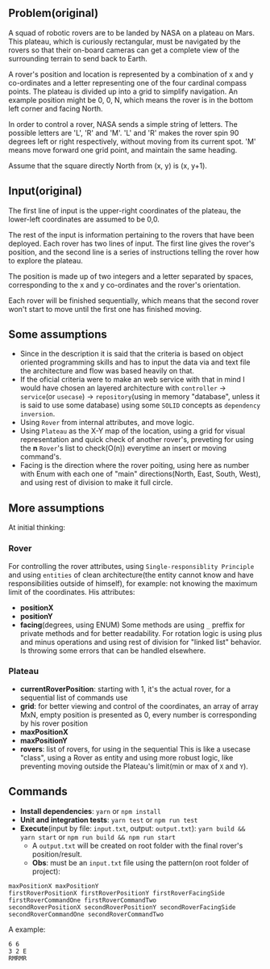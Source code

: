 ## Problem(original)

A squad of robotic rovers are to be landed by NASA on a plateau on Mars. This plateau, which is curiously rectangular, must be navigated by the rovers so that their on-board cameras can get a complete view
of the surrounding terrain to send back to Earth.

A rover's position and location is represented by a combination of x and y co-ordinates and a letter representing one of the four cardinal compass points. The plateau is divided up into a grid to simplify
navigation. An example position might be 0, 0, N, which means the rover is in the bottom left corner and facing North.

In order to control a rover, NASA sends a simple string of letters. The possible letters are 'L', 'R' and 'M'. 'L' and 'R' makes the rover spin 90 degrees left or right respectively, without moving from its current spot. 'M' means move forward one grid point, and maintain the same heading.

Assume that the square directly North from (x, y) is (x, y+1).

## Input(original)

The first line of input is the upper-right coordinates of the plateau, the lower-left coordinates are assumed to be 0,0.

The rest of the input is information pertaining to the rovers that have been deployed. Each rover has two lines of input. The first line gives the rover's position, and the second line is a series of instructions telling the rover how to explore the plateau.

The position is made up of two integers and a letter separated by spaces, corresponding to the x and y co-ordinates and the rover's orientation.

Each rover will be finished sequentially, which means that the second rover won't start to move until the first one has finished moving.

## Some assumptions

- Since in the description it is said that the criteria is based on object oriented programming skills and has to input the data via and text file the architecture and flow was based heavily on that.
- If the oficial criteria were to make an web service with that in mind I would have chosen an layered architecture with `controller` -> `service`(or `usecase`) -> `repository`(using in memory "database", unless it is said to use some database) using some `SOLID` concepts as `dependency inversion`.
- Using `Rover` from internal attributes, and move logic.
- Using `Plateau` as the X-Y map of the location, using a grid for visual representation and quick check of another rover's, preveting for using the **n** `Rover`'s list to check(O(n)) everytime an insert or moving command's.
- Facing is the direction where the rover poiting, using here as number with Enum with each one of "main" directions(North, East, South, West), and using rest of division to make it full circle.

## More assumptions

At initial thinking:

### Rover

For controlling the rover attributes, using `Single-responsiblity Principle` and using `entities` of clean architecture(the entity cannot know and have responsibilities outside of himself), for example: not knowing the maximum limit of the coordinates.
His attributes:

- **positionX**
- **positionY**
- **facing**(degrees, using ENUM)
  Some methods are using `_` preffix for private methods and for better readability.
  For rotation logic is using plus and minus operations and using rest of division for "linked list" behavior.
  Is throwing some errors that can be handled elsewhere.

### Plateau

- **currentRoverPosition**: starting with 1, it's the actual rover, for a sequential list of commands use
- **grid**: for better viewing and control of the coordinates, an array of array MxN, empty position is presented as 0, every number is corresponding by his rover position
- **maxPositionX**
- **maxPositionY**
- **rovers**: list of rovers, for using in the sequential
  This is like a usecase "class", using a Rover as entity and using more robust logic, like preventing moving outside the Plateau's limit(min or max of `X` and `Y`).

## Commands

- **Install dependencies**: `yarn` or `npm install`
- **Unit and integration tests**: `yarn test` or `npm run test`
- **Execute**(input by file: `input.txt`, output: `output.txt`): `yarn build && yarn start` or `npm run build && npm run start`
  - A `output.txt` will be created on root folder with the final rover's position/result.
  - **Obs**: must be an `input.txt` file using the pattern(on root folder of project):

```
maxPositionX maxPositionY
firstRoverPositionX firstRoverPositionY firstRoverFacingSide
firstRoverCommandOne firstRoverCommandTwo
secondRoverPositionX secondRoverPositionY secondRoverFacingSide
secondRoverCommandOne secondRoverCommandTwo
```

A example:

```
6 6
3 2 E
RMRMR
```
